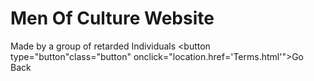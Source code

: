 # Men Of Culture Website
Made by a group of retarded Individuals
<button type="button"class="button" onclick="location.href='Terms.html'">Go Back</button>
